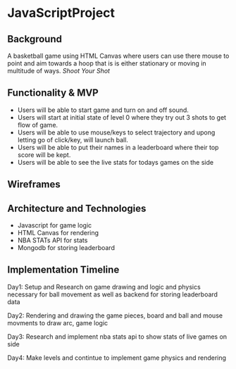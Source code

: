 # JavaScriptProject


## Background
A basketball game using HTML Canvas where users can use there mouse to point and aim towards a hoop that is is either stationary or moving in multitude of ways. *Shoot Your Shot*

## Functionality & MVP
* Users will be able to start game and turn on and off sound.
* Users will start at initial state of level 0 where they try out 3 shots to get flow of game.
* Users will be able to use mouse/keys to select trajectory and upong letting go of click/key, will launch ball.
* Users will be able to put their names in a leaderboard where their top score will be kept.
* Users will be able to see the live stats for todays games on the side

## Wireframes


## Architecture and Technologies

* Javascript for game logic
* HTML Canvas for rendering
* NBA STATs API for stats
* Mongodb for storing leaderboard

## Implementation Timeline

Day1: Setup and Research on game drawing and logic and physics necessary for ball movement as well as backend for storing leaderboard data

Day2: Rendering and drawing the game pieces, board and ball and mouse movments to draw arc, game logic

Day3: Research and implement nba stats api to show stats of live games on side

Day4: Make levels and contintue to implement game physics and rendering
